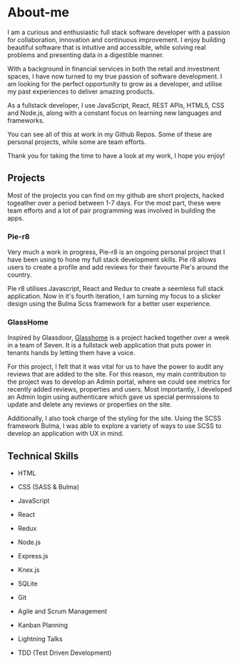 # About-me

I am a curious and enthusiastic full stack software developer with a passion for collaboration, innovation and continuous improvement. I enjoy building beautiful software that is intuitive and accessible, while solving real problems and presenting data in a digestible manner.

With a background in financial services in both the retail and investment spaces, I have now turned to my true passion of software development. I am looking for the perfect opportunity to grow as a developer, and utilise my past experiences to deliver amazing products.

As a fullstack developer, I use JavaScript, React, REST APIs, HTML5, CSS and Node.js, along with a constant focus on learning new languages and frameworks.

You can see all of this at work in my Github Repos. Some of these are personal projects, while some are team efforts. 

Thank you for taking the time to have a look at my work, I hope you enjoy!

## Projects

Most of the projects you can find on my github are short projects, hacked togeather over a period between 1-7 days. For the most part, these were team efforts and a lot of pair programming was involved in building the apps. 

### Pie-r8

Very much a work in progress, Pie-r8 is an ongoing personal project that I have been using to hone my full stack development skills. Pie r8 allows users to create a profile and add reviews for their favourte Pie's around the country. 

Pie r8 utilises Javascript, React and Redux to create a seemless full stack application. Now in it's fourth iteration, I am turning my focus to a slicker design using the Bulma Scss framework for a better user experience. 

### GlassHome

Inspired by Glassdoor, [Glasshome](https://glasshome.herokuapp.com/#/) is a project hacked together over a week in a team of Seven. It is a fullstack web application that puts power in tenants hands by letting them have a voice.

For this project, I felt that it was vital for us to have the power to audit any reviews that are added to the site. For this reason, my main contribution to the project was to develop an Admin portal, where we could see metrics for recently added reviews, properties and users. Most importantly, I developed an Admin login using authenticare which gave us special permissions to update and delete any reviews or properties on the site.

Additionally, I also took charge of the styling for the site. Using the SCSS framework Bulma, I was able to explore a variety of ways to use SCSS to develop an application with UX in mind.

## Technical Skills

* HTML
* CSS (SASS & Bulma)
* JavaScript
* React
* Redux
* Node.js
* Express.js
* Knex.js
* SQLite
* Git

* Agile and Scrum Management
* Kanban Planning
* Lightning Talks
* TDD (Test Driven Development)

